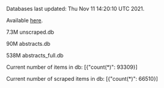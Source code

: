 Databases last updated: Thu Nov 11 14:20:10 UTC 2021. 

Available [here](https://github.com/cbeauhilton/ash-db/releases).

7.3M	unscraped.db

90M	abstracts.db

538M	abstracts_full.db

Current number of items in db:
[{"count(*)": 93309}]

Current number of scraped items in db:
[{"count(*)": 66510}]

